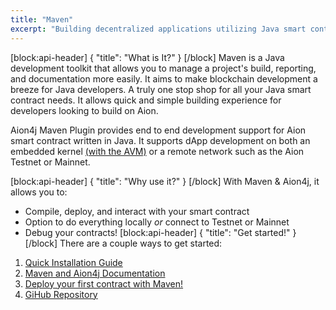 ```yaml
---
title: "Maven"
excerpt: "Building decentralized applications utilizing Java smart contracts made easy on Aion!"
---
```

[block:api-header]
{
  "title": "What is It?"
}
[/block]
Maven is a Java development toolkit that allows you to manage a project's build, reporting, and documentation more easily. It aims to make blockchain development a breeze for Java developers. A truly one stop shop for all your Java smart contract needs. It allows quick and simple building experience for developers looking to build on Aion. 

Aion4j Maven Plugin provides end to end development support for Aion smart contract written in Java. It supports dApp development on both an embedded kernel [(with the AVM)](https://docs.aion.network/docs/aion-virtual-machine#section-avm-jvm) or a remote network such as the Aion Testnet or Mainnet. 

[block:api-header]
{
  "title": "Why use it?"
}
[/block]
With Maven & Aion4j, it allows you to: 
* Compile, deploy, and interact with your smart contract
* Option to do everything locally *or* connect to Testnet or Mainnet 
* Debug your contracts! 
[block:api-header]
{
  "title": "Get started!"
}
[/block]
 There are a couple ways to get started:
1. [Quick Installation Guide](https://docs.aion.network/docs/maven-and-aion4j)
2. [Maven and Aion4j Documentation](https://docs.aion.network/docs/maven-and-aion4j-create-a-project)
3. [Deploy your first contract with Maven!](doc:aion-deploy-java-smart-contract-maven) 
4. [GiHub Repository](https://github.com/satran004/aion4j-maven-plugin)